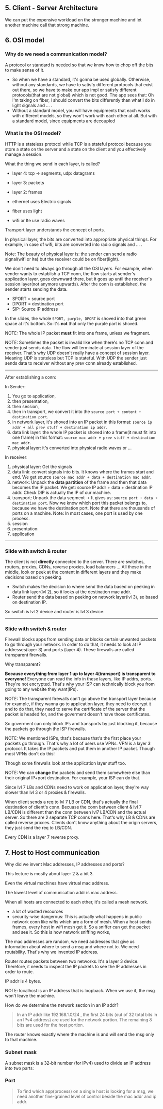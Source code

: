 ## 5. Client - Server Architecture
We can put the expensive workload on the stronger machine and let another machine call that strong machine.

## 6. OSI model
### Why do we need a communication model?
A protocol or standard is needed so that we know how to chop off the bits to make sense of it.

- So when we have a standard, it's gonna be used globally. Otherwise, without any standards, we have to satisfy different protocols
that exist out there, so we have to make our app impl or satisfy different protocols(that are not global) which is not good.
The app sees that: Oh I'm taking on fiber, I should convert the bits differently than what I do in light signals and ... . 
- Without a standard model, you will have equipments that each works with different models, so they won't work with each other at all.
But with a standard model, since equipments are decoupled

### What is the OSI model?
HTTP is a stateless protocol while TCP is a stateful protocol because you store a state on the server and a state on the client and
you effectively manage a session.

What the thing we send in each layer, is called?
- layer 4: tcp -> segments, udp: datagrams
- layer 3: packets
- layer 2: frames

- ethernet uses Electric signals
- fiber uses light
- wifi or lte use radio waves

Transport layer understands the concept of ports.

In physical layer, the bits are converted into appropriate physical things. For example, in case of wifi, bits are converted into
radio signals and ... .

Note: The beauty of physical layer is: the sender can send a radio signal(wifi or lte) but the receiver could be on fiber(light).

We don't need to always go through all the OSI layers. For example, when sender wants to establish a TCP conn, the flow starts
at sender's application layer, goes downward there, but it goes up until the receiver's session layer(not anymore upwards).
After the conn is established, the sender starts sending the data.

- SPORT = source port
- DPORT = destination port
- SIP: Source IP address

In the slides, the whole `SPORT, purple, DPORT` is shoved into that green space at it's bottom. So it's **not** that only the purple
part is shoved.

NOTE: The whole IP packet **must** fit into one frame, unless we fragment.

NOTE: Sometimes the packet is invalid like when there's no TCP conn and sender just sends data. The flow will terminate at session layer of
the receiver. That's why UDP doesn't really have a concept of session layer. Meaning UDP is stateless but TCP is stateful. 
With UDP the sender just sends data to receiver without any prev conn already established.

---

After establishing a conn:

In Sender:

1. You go to application,
2. then presentation,
3. then session,
4. then in transport, we convert it into the `source port + content + destination port`.
5. in network layer, it's shoved into an IP packet in this format: `source ip addr + all prev stuff + destination ip addr`.
6. data link layer: the whole IP packet is shoved into a frame(it must fit into one frame) in this format: `source mac addr + prev stuff + destination mac addr`.
7. physical layer: it's converted into physical radio waves or ...

In receiver: 

1. physical layer: Get the signals
2. data link: convert signals into bits. It knows where the frames start and end. We get source `source mac addr + data + destination mac addr`.
3. network: Unpack the **data partition** of the frame and then that data becomes the IP packet. We get: source IP addr + data + destination IP addr.
Check DIP is actually the IP of cur machine. 
4. transport: Unpack the data segment -> It gives us: `source port + data + destination port`. Now we know which port this packet
belongs to, because we have the destination port. Note that there are thousands of ports on a machine. Note: In most cases, one
port is used by one process.
5. session
6. presentation
7. application

---

### Slide with switch & router

The client is not **directly** connected to the server. There are switches, routers, proxies, CDNs, reverse proxies, load balancers ...
All these in the middle, look or peek at the content in different layers and they make decisions based on peeking.

- Switch makes the decision to where send the data based on peeking in data link layer(lvl 2), so it looks at the destination mac addr.
- Router send the data based on peeking on network layer(lvl 3), so based on destination IP.

So switch is lvl 2 device and router is lvl 3 device.

---

### Slide with switch & router
Firewall blocks apps from sending data or blocks certain unwanted packets to go through your network. In order to do that,
it needs to look at IP addresses(layer 3) and ports (layer 4). These firewalls are called transparent firewalls.

Why transparent?

**Because everything from layer 1 up to layer 4(transport) is transparent to everyone!** Everyone can read the info in these layers,
like IP addrs, ports. They're not encrypted. That's why your ISP can technically block you from going to any website they want(IPs).

NOTE: The transparent firewalls can't go above the transport layer because for example, if they wanna go to application layer,
they need to decrypt it and to do that, they need to serve the certificate of the server that the packet is headed for, and the
goverment doesn't have those certificates.

So goverment can only block IPs and transports by just blocking it, because the packets go through the ISP firewalls.

NOTE: We mentioned ISPs, that's because that's the first place your packets go through. That's why a lot of users use VPNs.
VPN is a layer 3 protocol. It takes the IP packets and put them in another IP packet. Though most VPNs don't do this!

Though some firewalls look at the application layer stuff too.

NOTE: We can **change** the packets and send them somewhere else than their original IP+port destination. For example, your ISP
can do that.

Since lvl 7 LBs and CDNs need to work on application layer, they're way slower than lvl 3 or 4 proxies & firewalls.

When client sends a req to lvl 7 LB or CDN, that's actually the final destination of client's conn. 
Becuase the conn between client & lvl 7 LB/CDN is different than the conn between lvl7 LB/CDN and the actual server.
So there are 2 separate TCP conns here. That's why LB & CDNs are called reverse proxies. Clients don't know anything about the
origin servers, they just send the req to LB/CDN.

Every CDN is a layer 7 reverse proxy.

## 7. Host to Host communication
Why did we invent Mac addresses, IP addresses and ports?

This lecture is mostly about layer 2 & a bit 3.

Even the virtual machines have virtual mac address.

The lowest level of communication addr is mac address.

When all hosts are connected to each other, it's called a mesh network.

- a lot of wasted resources
- security-wise dangerous: This is actually what happens in public network conn like wifis which are a form of mesh.
When a host sends frames, every host in wifi mesh get it. So a sniffer can get the packet and see it. So this is how network sniffing works,

The mac addresses are random, we need addresses that give us information about where to send a msg and where not to. We need routability.
That's why we invented IP address.

Router routes packets between two networks. It's a layer 3 device. Therefore, it needs to inspect the IP packets to see the IP addresses
in order to route.

IP addr is 4 bytes.

NOTE: localhost is an IP address that is loopback. When we use it, the msg won't leave the machine.

How do we determine the network section in an IP addr?

> In an IP addr like 192.168.1.0/24 , the first 24 bits (out of 32 total bits in an IPv4 address) are used for the network portion. 
> The remaining 8 bits are used for the host portion.

The router knows exactly where the machine is and will send the msg only to that machine.

### Subnet mask
A subnet mask is a 32-bit number (for IPv4) used to divide an IP address into two parts:

### Port
> To find which app(process) on a single host is looking for a msg, we need another fine-grained level of control beside the mac addr and ip addr.